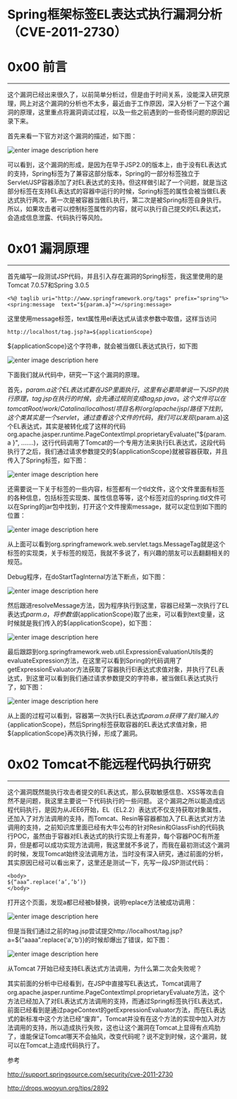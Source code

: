 # Spring框架标签EL表达式执行漏洞分析（CVE-2011-2730）

0x00 前言
=======

* * *

这个漏洞已经出来很久了，以前简单分析过，但是由于时间关系，没能深入研究原理，网上对这个漏洞的分析也不太多，最近由于工作原因，深入分析了一下这个漏洞的原理，这里重点将漏洞调试过程，以及一些之前遇到的一些奇怪问题的原因记录下来。

首先来看一下官方对这个漏洞的描述，如下图：

![enter image description here](http://drops.javaweb.org/uploads/images/27393c2f84e112fb35a5f0f422e8e7a144861899.jpg)

可以看到，这个漏洞的形成，是因为在早于JSP2.0的版本上，由于没有EL表达式的支持，Spring标签为了兼容这部分版本，Spring的一部分标签独立于Servlet/JSP容器添加了对EL表达式的支持。但这样做引起了一个问题，就是当这部分标签在支持EL表达式的容器中运行的时候，Spring标签的属性会被当做EL表达式执行两次，第一次是被容器当做EL执行，第二次是被Spring标签自身执行。所以，如果攻击者可以控制标签属性的内容，就可以执行自己提交的EL表达式，会造成信息泄露、代码执行等风险。

0x01 漏洞原理
=========

* * *

首先编写一段测试JSP代码，并且引入存在漏洞的Spring标签，我这里使用的是Tomcat 7.0.57和Spring 3.0.5

```
<%@ taglib uri="http://www.springframework.org/tags" prefix="spring"%>
<spring:message  text="${param.a}"></spring:message>

```

这里使用message标签，text属性用el表达式从请求参数中取值，这样当访问

```
http://localhost/tag.jsp?a=${applicationScope}

```

${applicationScope}这个字符串，就会被当做EL表达式执行，如下图

![enter image description here](http://drops.javaweb.org/uploads/images/41b68ba7464e22c8a33a41efa2da8b7de4fa8c2a.jpg)

下面我们就从代码中，研究一下这个漏洞的原理。

首先，${param.a}这个EL表达式要在JSP里面执行，这里有必要简单说一下JSP的执行原理，tag.jsp在执行的时候，会先通过规则变成tag_jsp.java，这个文件可以在tomcatRoot/ work/Catalina/localhost/项目名称/org/apache/jsp/路径下找到，这个类其实是一个servlet，通过查看这个文件的代码，我们可以发现${param.a}这个EL表达式，其实是被转化成了这样的代码org.apache.jasper.runtime.PageContextImpl.proprietaryEvaluate("${param.a }", .......)，这行代码调用了Tomcat的一个专用方法来执行EL表达式，这段代码执行了之后，我们通过请求参数提交的${applicationScope}就被容器获取，并且传入了Spring标签，如下图：

![enter image description here](http://drops.javaweb.org/uploads/images/bb72b3dde100fe1f37f08e391cde849fdeddf43f.jpg)

还需要说一下关于标签的一些内容，标签都有一个tld文件，这个文件里面有标签的各种信息，包括标签实现类、属性信息等等，这个标签对应的spring.tld文件可以在Spring的jar包中找到，打开这个文件搜索message，就可以定位到如下图的位置：

![enter image description here](http://drops.javaweb.org/uploads/images/d2d8fb36dd74ac8475e649ae9a80ebe9f66fb7f7.jpg)

从上面可以看到org.springframework.web.servlet.tags.MessageTag就是这个标签的实现类，关于标签的规范，我就不多说了，有兴趣的朋友可以去翻翻相关的规范。

Debug程序，在doStartTagInternal方法下断点，如下图：

![enter image description here](http://drops.javaweb.org/uploads/images/4c91ffe8f98d3a016b73a34a916cb6b15e89ee7d.jpg)

然后跟进resolveMessage方法，因为程序执行到这里，容器已经第一次执行了EL表达式${parm.a}，将参数值${applicationScope}取了出来，可以看到text变量，这时候就是我们传入的${applicationScope}，如下图：

![enter image description here](http://drops.javaweb.org/uploads/images/3d16dca744c8486b339400e0aa8281cee747a4b2.jpg)

最后跟踪到org.springframework.web.util.ExpressionEvaluationUtils类的evaluateExpression方法，在这里可以看到Spring的代码调用了getExpressionEvaluator方法获取了容器执行El表达式求值对象，并执行了EL表达式，到这里可以看到我们通过请求参数提交的字符串，被当做EL表达式执行了，如下图：

![enter image description here](http://drops.javaweb.org/uploads/images/e1fd2b5aef272797fb815c2799efb26eca5f06d3.jpg)

从上面的过程可以看到，容器第一次执行EL表达式${param.a}获得了我们输入的${applicationScope}，然后Spring标签获取容器的EL表达式求值对象，把${applicationScope}再次执行掉，形成了漏洞。

0x02 Tomcat不能远程代码执行研究
=====================

* * *

这个漏洞既然能执行攻击者提交的EL表达式，那么获取敏感信息、XSS等攻击自然不是问题，我这里主要说一下代码执行的一些问题。 这个漏洞之所以能造成远程代码执行，是因为从JEE6开始，EL（EL2.2）表达式不仅支持获取对象属性，还加入了对方法调用的支持，而Tomcat、Resin等容器都加入了EL表达式对方法调用的支持，之前知识库里面已经有大牛公布的针对Resin和GlassFish的代码执行POC，虽然由于容器对EL表达式的执行实现上有差异，每个容器POC有所差异，但是都可以成功实现方法调用，我这里就不多说了，而我在最初测试这个漏洞的时候，发现Tomcat始终没法调用方法，当时没有深入研究，通过前面的分析，其实原因已经可以看出来了，这里还是测试一下，先写一段JSP测试代码：

```
<body>
${“aaa”.replace(‘a’,’b’)}
</body>

```

打开这个页面，发现a都已经被b替换，说明replace方法被成功调用：

![enter image description here](http://drops.javaweb.org/uploads/images/6a0110107aae9c90e0a00eb46a58ee2be234a03e.jpg)

但是当我们通过之前的tag.jsp尝试提交http://localhost/tag.jsp?a=${“aaaa”.replace(‘a’,’b’)}的时候却爆出了错误，如下图：

![enter image description here](http://drops.javaweb.org/uploads/images/31dce767b712292738f15ff113a1311d900b0e35.jpg)

从Tomcat 7开始已经支持EL表达式方法调用，为什么第二次会失败呢？

其实前面的分析中已经看到，在JSP中直接写EL表达式，Tomcat调用了org.apache.jasper.runtime.PageContextImpl.proprietaryEvaluate方法，这个方法已经加入了对EL表达式方法调用的支持，而通过Spring标签执行EL表达式，前面已经看到是通过pageContext的getExpressionEvaluator方法，而在EL表达式的新标准中这个方法已经“废弃”，Tomcat并没有在这个方法的实现中加入对方法调用的支持，所以造成执行失败，这也让这个漏洞在Tomcat上显得有点鸡肋了，谁能保证Tomcat哪天不会抽风，改变代码呢？说不定到时候，这个漏洞，就可以在Tomcat上造成代码执行了。

参考

http://support.springsource.com/security/cve-2011-2730

http://drops.wooyun.org/tips/2892